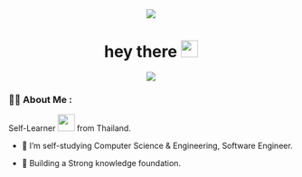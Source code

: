 <!--Header-->
<div id="header" align="center">
    <img src="image/header.gif" ></img>
</div>

<h1 align="center">
  hey there
  <img src="https://media.giphy.com/media/hvRJCLFzcasrR4ia7z/giphy.gif" width="30px"/>
</h1>

<div id="body" align="center">
    <img src="image/programmer.gif" ></img>
</div>

### :man_technologist: About Me :

Self-Learner <img src="https://media.giphy.com/media/WUlplcMpOCEmTGBtBW/giphy.gif" width="30"> from Thailand.

- :telescope: I’m self-studying Computer Science & Engineering, Software Engineer.

- :seedling: Building a Strong knowledge foundation.
